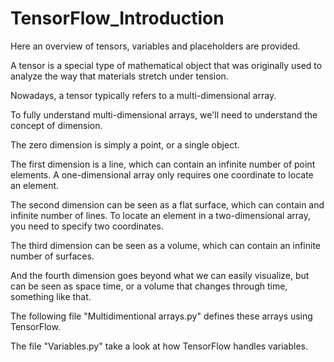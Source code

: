 # TensorFlow_Introduction
Here an overview of tensors, variables and placeholders are provided.

A tensor is a special type of mathematical object that was originally used to analyze
the way that materials stretch under tension.

Nowadays, a tensor typically refers to a multi-dimensional array.

To fully understand multi-dimensional arrays, we'll need to understand the concept of dimension.

The zero dimension is simply a point, or a single object.

The first dimension is a line, which can contain an infinite number of point elements. A one-dimensional array only requires one coordinate to locate an element.

The second dimension can be seen as a flat surface, which can contain and infinite number of lines. To locate an element in a two-dimensional array, you need to specify two coordinates.

The third dimension can be seen as a volume, which can contain an infinite number of surfaces. 

And the fourth dimension goes beyond what we can easily visualize, but can be seen as space time, or a volume that changes through time, something like that.

The following file "Multidimentional arrays.py" defines these arrays using TensorFlow.

The file "Variables.py" take a look at how TensorFlow handles variables.
